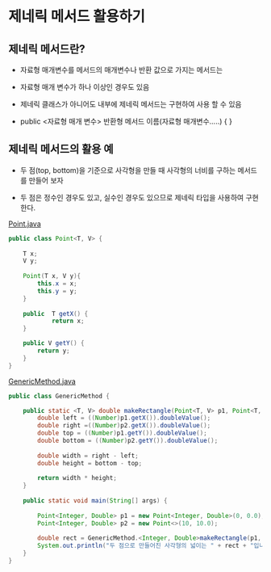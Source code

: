 # 제네릭 메서드 활용하기

## 제네릭 메서드란?

- 자료형 매개변수를 메서드의 매개변수나 반환 값으로 가지는 메서드는

- 자료형 매개 변수가 하나 이상인 경우도 있음

- 제네릭 클래스가 아니어도 내부에 제네릭 메서드는 구현하여 사용 할 수 있음

-  public <자료형 매개 변수> 반환형 메서드 이름(자료형 매개변수.....) { }

## 제네릭 메서드의 활용 예

- 두 점(top, bottom)을 기준으로 사각형을 만들 때 사각형의 너비를 구하는 메서드를 만들어 보자

- 두 점은 정수인 경우도 있고, 실수인 경우도 있으므로 제네릭 타입을 사용하여 구현한다.

[Point.java](Point.java)
```java
public class Point<T, V> {
	
	T x;
	V y;
	
	Point(T x, V y){
		this.x = x;
		this.y = y;
	}
	
	public  T getX() {
			return x;
	}

	public V getY() {
		return y;
    }
}
```

[GenericMethod.java](GenericMethod.java)
```java
public class GenericMethod {

	public static <T, V> double makeRectangle(Point<T, V> p1, Point<T, V> p2) {
		double left = ((Number)p1.getX()).doubleValue();
		double right =((Number)p2.getX()).doubleValue();
		double top = ((Number)p1.getY()).doubleValue();
		double bottom = ((Number)p2.getY()).doubleValue();
		
		double width = right - left;
		double height = bottom - top;
		
		return width * height;
	}
	
	public static void main(String[] args) {
		
		Point<Integer, Double> p1 = new Point<Integer, Double>(0, 0.0);
		Point<Integer, Double> p2 = new Point<>(10, 10.0);
		
		double rect = GenericMethod.<Integer, Double>makeRectangle(p1, p2);
		System.out.println("두 점으로 만들어진 사각형의 넓이는 " + rect + "입니다.");
	}
}
```

